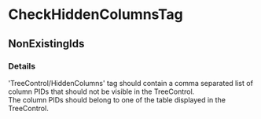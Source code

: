 ﻿---  
uid: Validator_18_10_4  
---

# CheckHiddenColumnsTag

## NonExistingIds

### Details

'TreeControl\/HiddenColumns' tag should contain a comma separated list of column PIDs that should not be visible in the TreeControl.  
The column PIDs should belong to one of the table displayed in the TreeControl.
